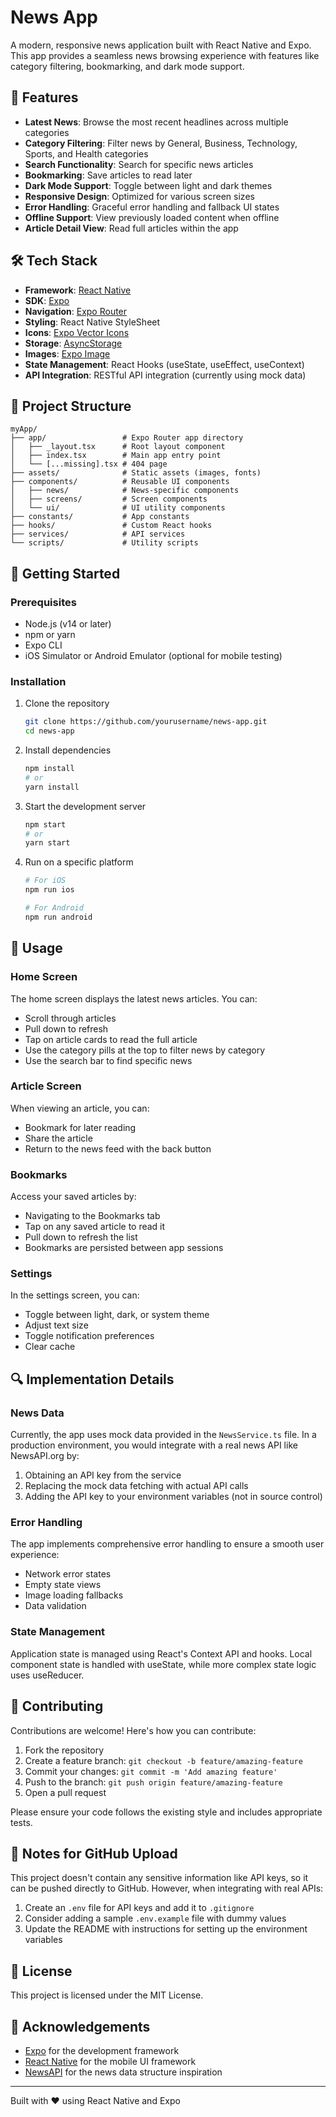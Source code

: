 # News App

A modern, responsive news application built with React Native and Expo. This app provides a seamless news browsing experience with features like category filtering, bookmarking, and dark mode support.

## 📱 Features

- **Latest News**: Browse the most recent headlines across multiple categories
- **Category Filtering**: Filter news by General, Business, Technology, Sports, and Health categories
- **Search Functionality**: Search for specific news articles
- **Bookmarking**: Save articles to read later
- **Dark Mode Support**: Toggle between light and dark themes
- **Responsive Design**: Optimized for various screen sizes
- **Error Handling**: Graceful error handling and fallback UI states
- **Offline Support**: View previously loaded content when offline
- **Article Detail View**: Read full articles within the app

## 🛠️ Tech Stack

- **Framework**: [React Native](https://reactnative.dev/)
- **SDK**: [Expo](https://expo.dev/)
- **Navigation**: [Expo Router](https://docs.expo.dev/routing/introduction/)
- **Styling**: React Native StyleSheet
- **Icons**: [Expo Vector Icons](https://docs.expo.dev/guides/icons/)
- **Storage**: [AsyncStorage](https://react-native-async-storage.github.io/async-storage/)
- **Images**: [Expo Image](https://docs.expo.dev/versions/latest/sdk/image/)
- **State Management**: React Hooks (useState, useEffect, useContext)
- **API Integration**: RESTful API integration (currently using mock data)

## 📂 Project Structure

```
myApp/
├── app/                 # Expo Router app directory
│   ├── _layout.tsx      # Root layout component
│   ├── index.tsx        # Main app entry point
│   └── [...missing].tsx # 404 page
├── assets/              # Static assets (images, fonts)
├── components/          # Reusable UI components
│   ├── news/            # News-specific components
│   ├── screens/         # Screen components
│   └── ui/              # UI utility components
├── constants/           # App constants
├── hooks/               # Custom React hooks
├── services/            # API services
└── scripts/             # Utility scripts
```

## 🚀 Getting Started

### Prerequisites

- Node.js (v14 or later)
- npm or yarn
- Expo CLI
- iOS Simulator or Android Emulator (optional for mobile testing)

### Installation

1. Clone the repository
   ```bash
   git clone https://github.com/yourusername/news-app.git
   cd news-app
   ```

2. Install dependencies
   ```bash
   npm install
   # or
   yarn install
   ```

3. Start the development server
   ```bash
   npm start
   # or
   yarn start
   ```

4. Run on a specific platform
   ```bash
   # For iOS
   npm run ios
   
   # For Android
   npm run android
   ```

## 📱 Usage

### Home Screen
The home screen displays the latest news articles. You can:
- Scroll through articles
- Pull down to refresh
- Tap on article cards to read the full article
- Use the category pills at the top to filter news by category
- Use the search bar to find specific news

### Article Screen
When viewing an article, you can:
- Bookmark for later reading
- Share the article
- Return to the news feed with the back button

### Bookmarks
Access your saved articles by:
- Navigating to the Bookmarks tab
- Tap on any saved article to read it
- Pull down to refresh the list
- Bookmarks are persisted between app sessions

### Settings
In the settings screen, you can:
- Toggle between light, dark, or system theme
- Adjust text size
- Toggle notification preferences
- Clear cache

## 🔍 Implementation Details

### News Data
Currently, the app uses mock data provided in the `NewsService.ts` file. In a production environment, you would integrate with a real news API like NewsAPI.org by:

1. Obtaining an API key from the service
2. Replacing the mock data fetching with actual API calls
3. Adding the API key to your environment variables (not in source control)

### Error Handling
The app implements comprehensive error handling to ensure a smooth user experience:

- Network error states
- Empty state views
- Image loading fallbacks
- Data validation

### State Management
Application state is managed using React's Context API and hooks. Local component state is handled with useState, while more complex state logic uses useReducer.

## 🤝 Contributing

Contributions are welcome! Here's how you can contribute:

1. Fork the repository
2. Create a feature branch: `git checkout -b feature/amazing-feature`
3. Commit your changes: `git commit -m 'Add amazing feature'`
4. Push to the branch: `git push origin feature/amazing-feature`
5. Open a pull request

Please ensure your code follows the existing style and includes appropriate tests.

## 📝 Notes for GitHub Upload

This project doesn't contain any sensitive information like API keys, so it can be pushed directly to GitHub. However, when integrating with real APIs:

1. Create an `.env` file for API keys and add it to `.gitignore`
2. Consider adding a sample `.env.example` file with dummy values
3. Update the README with instructions for setting up the environment variables

## 📄 License

This project is licensed under the MIT License.

## 🙏 Acknowledgements

- [Expo](https://expo.dev/) for the development framework
- [React Native](https://reactnative.dev/) for the mobile UI framework
- [NewsAPI](https://newsapi.org/) for the news data structure inspiration

---

Built with ❤️ using React Native and Expo
